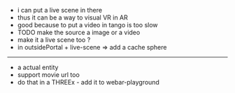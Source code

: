 - i can put a live scene in there
- thus it can be a way to visual VR in AR
- good because to put a video in tango is too slow
- TODO make the source a image or a video
- make it a live scene too ?
- in outsidePortal + live-scene => add a cache sphere
-------------------
- a actual entity
- support movie url too
- do that in a THREEx - add it to webar-playground
